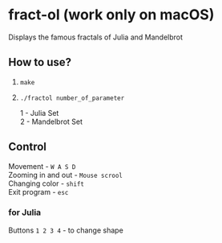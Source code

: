 # fract-ol (work only on macOS)
 Displays the famous fractals of Julia and Mandelbrot
## How to use?
1) `make`
2) `./fractol number_of_parameter`  
 
   1 - Julia Set  
   2 - Mandelbrot Set  

## Control
Movement - `W A S D`  
Zooming in and out - `Mouse scrool`  
Changing color - `shift`  
Exit program - `esc`
### for Julia
Buttons `1 2 3 4` - to change shape
